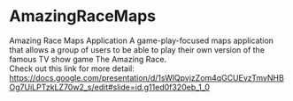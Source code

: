 # AmazingRaceMaps
Amazing Race Maps Application
A game-play-focused maps application that allows a group of users to be able to play their own version of the famous TV show game The Amazing Race. <br>
Check out this link for more detail: https://docs.google.com/presentation/d/1sWlQpvjzZom4qGCUEvzTmvNHBOg7UiLPTzkLZ70w2_s/edit#slide=id.g11ed0f320eb_1_0
